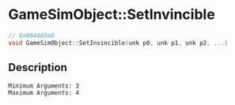 # GameSimObject::SetInvincible
```c
// 0x004469a0
void GameSimObject::SetInvincible(unk p0, unk p1, unk p2, ...)
```
## Description
```
Minimum Arguments: 3
Maximum Arguments: 4
```
